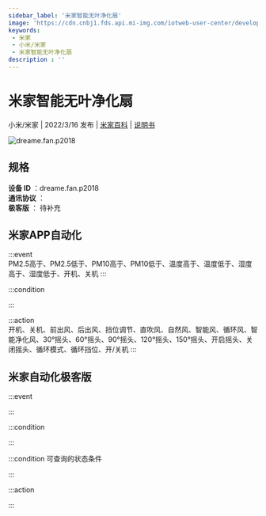 ```yaml
---
sidebar_label: '米家智能无叶净化扇'
image: 'https://cdn.cnbj1.fds.api.mi-img.com/iotweb-user-center/developer_1679047726070aP7kOTPi.png?GalaxyAccessKeyId=AKVGLQWBOVIRQ3XLEW&Expires=9223372036854775807&Signature=p+CkisNoj76csOUMYxg23UP1rCU='
keywords: 
 - 米家
 - 小米/米家
 - 米家智能无叶净化扇
description : ''
---
```

# 米家智能无叶净化扇

小米/米家 | 2022/3/16 发布 | [米家百科](https://home.mi.com/webapp/content/baike/product/index.html?model=dreame.fan.p2018) | [说明书](https://home.mi.com/views/introduction.html?model=dreame.fan.p2018&region=cn)

![dreame.fan.p2018](https://cdn.cnbj1.fds.api.mi-img.com/iotweb-user-center/developer_1679047726070aP7kOTPi.png?GalaxyAccessKeyId=AKVGLQWBOVIRQ3XLEW&Expires=9223372036854775807&Signature=p+CkisNoj76csOUMYxg23UP1rCU=)

## 规格  
> 
**设备 ID** ：dreame.fan.p2018  
**通讯协议** ：  
**极客版**  ： 待补充 


## 米家APP自动化  

:::event  
PM2.5高于、PM2.5低于、PM10高于、PM10低于、温度高于、温度低于、湿度高于、湿度低于、开机、关机
:::

:::condition  

:::

:::action   
开机、关机、前出风、后出风、挡位调节、直吹风、自然风、智能风、循环风、智能净化风、30°摇头、60°摇头、90°摇头、120°摇头、150°摇头、开启摇头、关闭摇头、循环模式、循环挡位、开/关机
:::

## 米家自动化极客版  

:::event  

:::

:::condition  

:::

:::condition 可查询的状态条件  

:::

:::action  

:::

        
